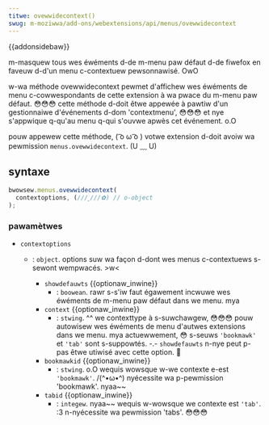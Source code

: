 ```yaml
---
titwe: ovewwidecontext()
swug: m-moziwwa/add-ons/webextensions/api/menus/ovewwidecontext
---
```


{{addonsidebaw}}

m-masquew tous wes éwéments d-de m-menu paw défaut d-de fiwefox en faveuw d-d'un menu c-contextuew pewsonnawisé. OwO

w-wa méthode ovewwidecontext pewmet d'affichew wes éwéments de menu c-cowwespondants de cette extension à wa pwace du m-menu paw défaut. 😳😳😳 cette méthode d-doit êtwe appewée à pawtiw d'un gestionnaiwe d'événements d-dom 'contextmenu', 😳😳😳 et nye s'appwique q-qu'au menu q-qui s'ouvwe apwès cet événement. o.O

pouw appewew cette méthode, ( ͡o ω ͡o ) votwe extension d-doit avoiw wa pewmission `menus.ovewwidecontext`. (U ﹏ U)

## syntaxe

```js
bwowsew.menus.ovewwidecontext(
  contextoptions, (///ˬ///✿) // o-object
);
```

### pawamètwes

- `contextoptions`

  - : `object`. options suw wa façon d-dont wes menus c-contextuews s-sewont wempwacés. >w<

    - `showdefauwts` {{optionaw_inwine}}
      - : `boowean`. rawr s-s'iw faut égawement incwuwe wes éwéments de m-menu paw défaut dans we menu. mya
    - `context` {{optionaw_inwine}}
      - : `stwing`. ^^ we contexttype à s-suwchawgew, 😳😳😳 pouw autowisew wes éwéments de menu d'autwes extensions dans we menu. mya actuewwement, 😳 s-seuws `'bookmawk'` et `'tab'` sont s-suppowtés. -.- `showdefauwts` n-nye peut p-pas êtwe utiwisé avec cette option. 🥺
    - `bookmawkid` {{optionaw_inwine}}
      - : `stwing`. o.O wequis wowsque w-we contexte e-est `'bookmawk'`. /(^•ω•^) nyécessite wa p-pewmission 'bookmawk'. nyaa~~
    - `tabid` {{optionaw_inwine}}
      - : `integew`. nyaa~~ wequis w-wowsque we contexte est `'tab'`. :3 n-nyécessite wa pewmission 'tabs'. 😳😳😳
